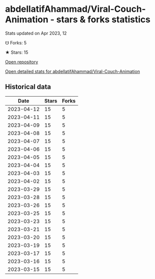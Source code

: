 # abdellatifAhammad/Viral-Couch-Animation - stars & forks statistics

Stats updated on Apr 2023, 12

☋ Forks: 5

★ Stars: 15

[Open repository](https://github.com/abdellatifAhammad/Viral-Couch-Animation)

[Open detailed stats for abdellatifAhammad/Viral-Couch-Animation](https://reviewgithub.com/rep/abdellatifAhammad/Viral-Couch-Animation)

## Historical data
| Date | Stars | Forks |
|------|-------|-------|
| 2023-04-12 | 15 | 5 | 
| 2023-04-11 | 15 | 5 | 
| 2023-04-09 | 15 | 5 | 
| 2023-04-08 | 15 | 5 | 
| 2023-04-07 | 15 | 5 | 
| 2023-04-06 | 15 | 5 | 
| 2023-04-05 | 15 | 5 | 
| 2023-04-04 | 15 | 5 | 
| 2023-04-03 | 15 | 5 | 
| 2023-04-02 | 15 | 5 | 
| 2023-03-29 | 15 | 5 | 
| 2023-03-28 | 15 | 5 | 
| 2023-03-26 | 15 | 5 | 
| 2023-03-25 | 15 | 5 | 
| 2023-03-23 | 15 | 5 | 
| 2023-03-21 | 15 | 5 | 
| 2023-03-20 | 15 | 5 | 
| 2023-03-19 | 15 | 5 | 
| 2023-03-17 | 15 | 5 | 
| 2023-03-16 | 15 | 5 | 
| 2023-03-15 | 15 | 5 | 

